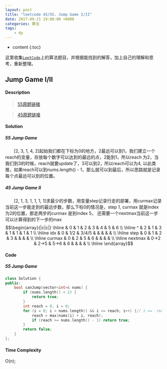 ```yaml
---
layout: post
title: "leetcode 45/55. Jump Game I/II"
date: 2017-09-21 19:00:00 +0800 
categories: 算法
tags: 
    - dp
---
```

* content
{:toc}

这里收集[`LeetCode`](https://leetcode.com)上的算法题目，并根据能找到的解答，加上自己的理解和思考，重新整理。

<!-- more -->

## Jump Game I/II

#### Description

>[55原题链接](https://leetcode.com/problems/jump-game/description/) 

>[45原题链接](https://leetcode.com/problems/jump-game-ii/description/) 

#### Solution

##### 55 Jump Game

&emsp;&emsp;[2, 3, 1, 4, 2]起始我们都在下标为0的地方，2最远可以到1，我们建立一个reach的变量，存放每个数字可以达到的最远的点，2能到1，所以reach 为2，当我们到3的时候，reach就要update了，3可以到2，所以reach可以为4, 以此类推，如果reach可以到nums.length() - 1，那么就可以到最后，所以思路就是记录每个点最远可以到的位置。

##### 45 Jump Game II

&emsp;&emsp;[2, 1, 3, 1, 1, 1, 1]求最少的步数，用变量step记录行走的部署，用curmax记录当前这一步能走到的最远步数，那么下标0的情况是，step 1, curmax 就是index 为2的位置，那走两步的curmax 是到index 5， 还需要一个nextmax当前这一步可以计算得到的下一步的max  
$$\begin{array}{|c|c|}
\hline
  & 0 & 1 & 2 & 3 & 4 & 5 & 6 \\
\hline
^ & 2 & 1 & 3 & 1 & 1 & 1 & 1 \\
\hline 
idx & 0 & 1/2 & 3/4/5 & & & & & \\
\hline
step & 0 & 1 & 2 & 3 & & & & \\
\hline
curmax & 0 & 2 & 5 & 6 & & & & \\
\hline 
nextmax & 0->2 & 2->5 & 5->6 & 6 & & & & \\
\hline
\end{array}$$
#### Code

##### 55 Jump Game

```cpp
class Solution {
public:
    bool canJump(vector<int>& nums) {
        if (nums.length() < 2) {
            return true;
        }
        int reach = 0, i = 0;
        for (i = 0; i < nums.length() && i <= reach; i++) {// i <=  reach 如果下标已经超出我们可以到达的位置，那么退出循环，这个时候说明路径已经断裂。
            reach = max(nums[i] + i, reach);
            if (reach >= nums.length() - 1) return true;
        }
        return false;
    }
};
```


#### Time Complexity

O(n);